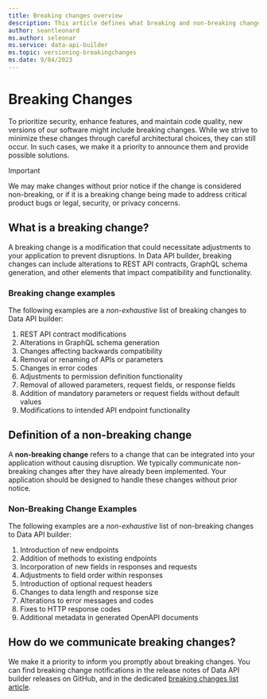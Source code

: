 ```yaml
---
title: Breaking changes overview
description: This article defines what breaking and non-breaking changes are in Data API builder. 
author: seantleonard 
ms.author: seleonar 
ms.service: data-api-builder 
ms.topic: versioning-breakingchanges
ms.date: 9/04/2023 
---
```



# Breaking Changes

To prioritize security, enhance features, and maintain code quality, new versions of our software might include breaking changes. While we strive to minimize these changes through careful architectural choices, they can still occur. In such cases, we make it a priority to announce them and provide possible solutions.

> [!IMPORTANT]
> We may make changes without prior notice if the change is considered non-breaking, or if it is a breaking change being made to address critical product bugs or legal, security, or privacy concerns.

## What is a breaking change?

A breaking change is a modification that could necessitate adjustments to your application to prevent disruptions. In Data API builder, breaking changes can include alterations to REST API contracts, GraphQL schema generation, and other elements that impact compatibility and functionality.

### Breaking change examples

The following examples are a *non-exhaustive* list of breaking changes to Data API builder:

1. REST API contract modifications
2. Alterations in GraphQL schema generation
3. Changes affecting backwards compatibility
4. Removal or renaming of APIs or parameters
5. Changes in error codes
6. Adjustments to permission definition functionality
7. Removal of allowed parameters, request fields, or response fields
8. Addition of mandatory parameters or request fields without default values
9. Modifications to intended API endpoint functionality

## Definition of a non-breaking change

A **non-breaking change** refers to a change that can be integrated into your application without causing disruption. We typically communicate non-breaking changes after they have already been implemented. Your application should be designed to handle these changes without prior notice.

### Non-Breaking Change Examples

The following examples are a *non-exhaustive* list of non-breaking changes to Data API builder:

1. Introduction of new endpoints
2. Addition of methods to existing endpoints
3. Incorporation of new fields in responses and requests
4. Adjustments to field order within responses
5. Introduction of optional request headers
6. Changes to data length and response size
7. Alterations to error messages and codes
8. Fixes to HTTP response codes
9. Additional metadata in generated OpenAPI documents

## How do we communicate breaking changes?

We make it a priority to inform you promptly about breaking changes. You can find breaking change notifications in the release notes of Data API builder releases on GitHub, and in the dedicated [breaking changes list article](./breaking-change-list.md).